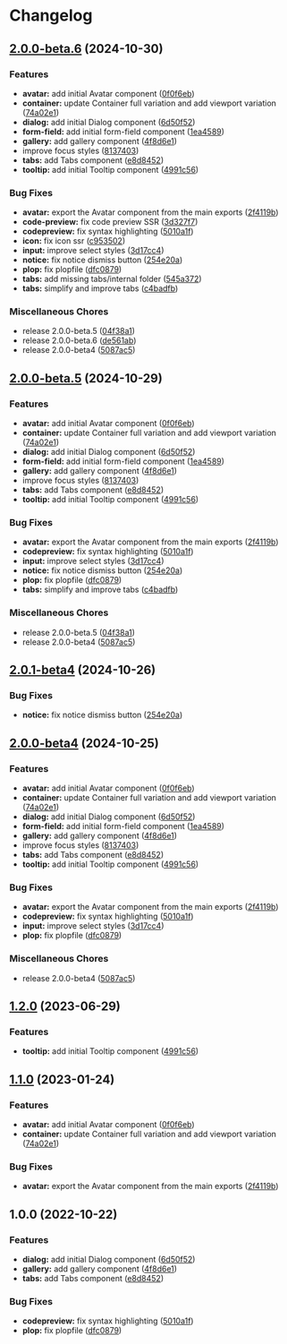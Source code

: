 # Changelog

## [2.0.0-beta.6](https://github.com/grantcodes/ui/compare/v2.0.1-beta.5...v2.0.0-beta.6) (2024-10-30)


### Features

* **avatar:** add initial Avatar component ([0f0f6eb](https://github.com/grantcodes/ui/commit/0f0f6eb7d956aa3fa479baeb641bbd60e98904f2))
* **container:** update Container full variation and add viewport variation ([74a02e1](https://github.com/grantcodes/ui/commit/74a02e1f67b95a02dbe3efba9d97282749009f6f))
* **dialog:** add initial Dialog component ([6d50f52](https://github.com/grantcodes/ui/commit/6d50f52031cd4ae23183dac2152be29579bc3de9))
* **form-field:** add initial form-field component ([1ea4589](https://github.com/grantcodes/ui/commit/1ea458963e5039d6cfda9ca054a9527ad4540304))
* **gallery:** add gallery component ([4f8d6e1](https://github.com/grantcodes/ui/commit/4f8d6e11d5ea5c4ec7a0288ce61b65bb77e9be1b))
* improve focus styles ([8137403](https://github.com/grantcodes/ui/commit/8137403fd19f36cd034c9909dbd8088782905c53))
* **tabs:** add Tabs component ([e8d8452](https://github.com/grantcodes/ui/commit/e8d8452d7c8ce223fdcc5ac28371bb52859955f3))
* **tooltip:** add initial Tooltip component ([4991c56](https://github.com/grantcodes/ui/commit/4991c5631da7fd993c33f767252836730d5aae01))


### Bug Fixes

* **avatar:** export the Avatar component from the main exports ([2f4119b](https://github.com/grantcodes/ui/commit/2f4119b9216fe344712f3a9bf4abda9eb1245fb4))
* **code-preview:** fix code preview SSR ([3d327f7](https://github.com/grantcodes/ui/commit/3d327f741430e2421ee1812b5170339a5f4af110))
* **codepreview:** fix syntax highlighting ([5010a1f](https://github.com/grantcodes/ui/commit/5010a1f31c789d028154b036f29c67f3539f38b2))
* **icon:** fix icon ssr ([c953502](https://github.com/grantcodes/ui/commit/c95350285a53bb7d5b6527bf640655c7125066a5))
* **input:** improve select styles ([3d17cc4](https://github.com/grantcodes/ui/commit/3d17cc45da034995ee5ca4b85148f0c0e0f2f080))
* **notice:** fix notice dismiss button ([254e20a](https://github.com/grantcodes/ui/commit/254e20ae232f33ebefbe2b69aaf6e16554fa1d91))
* **plop:** fix plopfile ([dfc0879](https://github.com/grantcodes/ui/commit/dfc087927397bbc8a49666631b19b075dcaf4b9a))
* **tabs:** add missing tabs/internal folder ([545a372](https://github.com/grantcodes/ui/commit/545a372a30bd3acae40ce2392064f3d2190702c4))
* **tabs:** simplify and improve tabs ([c4badfb](https://github.com/grantcodes/ui/commit/c4badfb69fae21c29774032d24e45bfa89796ce4))


### Miscellaneous Chores

* release 2.0.0-beta.5 ([04f38a1](https://github.com/grantcodes/ui/commit/04f38a1a79840ee15a1bc44c3e55ada780f1c2c4))
* release 2.0.0-beta.6 ([de561ab](https://github.com/grantcodes/ui/commit/de561ab4fe2cddb2a656a9cf2fc37457f909c9b7))
* release 2.0.0-beta4 ([5087ac5](https://github.com/grantcodes/ui/commit/5087ac51b8bf4bc31ce9bd312fa32114d2b9f78e))

## [2.0.0-beta.5](https://github.com/grantcodes/ui/compare/v2.0.2-beta...v2.0.0-beta.5) (2024-10-29)


### Features

* **avatar:** add initial Avatar component ([0f0f6eb](https://github.com/grantcodes/ui/commit/0f0f6eb7d956aa3fa479baeb641bbd60e98904f2))
* **container:** update Container full variation and add viewport variation ([74a02e1](https://github.com/grantcodes/ui/commit/74a02e1f67b95a02dbe3efba9d97282749009f6f))
* **dialog:** add initial Dialog component ([6d50f52](https://github.com/grantcodes/ui/commit/6d50f52031cd4ae23183dac2152be29579bc3de9))
* **form-field:** add initial form-field component ([1ea4589](https://github.com/grantcodes/ui/commit/1ea458963e5039d6cfda9ca054a9527ad4540304))
* **gallery:** add gallery component ([4f8d6e1](https://github.com/grantcodes/ui/commit/4f8d6e11d5ea5c4ec7a0288ce61b65bb77e9be1b))
* improve focus styles ([8137403](https://github.com/grantcodes/ui/commit/8137403fd19f36cd034c9909dbd8088782905c53))
* **tabs:** add Tabs component ([e8d8452](https://github.com/grantcodes/ui/commit/e8d8452d7c8ce223fdcc5ac28371bb52859955f3))
* **tooltip:** add initial Tooltip component ([4991c56](https://github.com/grantcodes/ui/commit/4991c5631da7fd993c33f767252836730d5aae01))


### Bug Fixes

* **avatar:** export the Avatar component from the main exports ([2f4119b](https://github.com/grantcodes/ui/commit/2f4119b9216fe344712f3a9bf4abda9eb1245fb4))
* **codepreview:** fix syntax highlighting ([5010a1f](https://github.com/grantcodes/ui/commit/5010a1f31c789d028154b036f29c67f3539f38b2))
* **input:** improve select styles ([3d17cc4](https://github.com/grantcodes/ui/commit/3d17cc45da034995ee5ca4b85148f0c0e0f2f080))
* **notice:** fix notice dismiss button ([254e20a](https://github.com/grantcodes/ui/commit/254e20ae232f33ebefbe2b69aaf6e16554fa1d91))
* **plop:** fix plopfile ([dfc0879](https://github.com/grantcodes/ui/commit/dfc087927397bbc8a49666631b19b075dcaf4b9a))
* **tabs:** simplify and improve tabs ([c4badfb](https://github.com/grantcodes/ui/commit/c4badfb69fae21c29774032d24e45bfa89796ce4))


### Miscellaneous Chores

* release 2.0.0-beta.5 ([04f38a1](https://github.com/grantcodes/ui/commit/04f38a1a79840ee15a1bc44c3e55ada780f1c2c4))
* release 2.0.0-beta4 ([5087ac5](https://github.com/grantcodes/ui/commit/5087ac51b8bf4bc31ce9bd312fa32114d2b9f78e))

## [2.0.1-beta4](https://github.com/grantcodes/ui/compare/v2.0.0-beta4...v2.0.1-beta4) (2024-10-26)


### Bug Fixes

* **notice:** fix notice dismiss button ([254e20a](https://github.com/grantcodes/ui/commit/254e20ae232f33ebefbe2b69aaf6e16554fa1d91))

## [2.0.0-beta4](https://github.com/grantcodes/ui/compare/v1.3.0...v2.0.0-beta4) (2024-10-25)


### Features

* **avatar:** add initial Avatar component ([0f0f6eb](https://github.com/grantcodes/ui/commit/0f0f6eb7d956aa3fa479baeb641bbd60e98904f2))
* **container:** update Container full variation and add viewport variation ([74a02e1](https://github.com/grantcodes/ui/commit/74a02e1f67b95a02dbe3efba9d97282749009f6f))
* **dialog:** add initial Dialog component ([6d50f52](https://github.com/grantcodes/ui/commit/6d50f52031cd4ae23183dac2152be29579bc3de9))
* **form-field:** add initial form-field component ([1ea4589](https://github.com/grantcodes/ui/commit/1ea458963e5039d6cfda9ca054a9527ad4540304))
* **gallery:** add gallery component ([4f8d6e1](https://github.com/grantcodes/ui/commit/4f8d6e11d5ea5c4ec7a0288ce61b65bb77e9be1b))
* improve focus styles ([8137403](https://github.com/grantcodes/ui/commit/8137403fd19f36cd034c9909dbd8088782905c53))
* **tabs:** add Tabs component ([e8d8452](https://github.com/grantcodes/ui/commit/e8d8452d7c8ce223fdcc5ac28371bb52859955f3))
* **tooltip:** add initial Tooltip component ([4991c56](https://github.com/grantcodes/ui/commit/4991c5631da7fd993c33f767252836730d5aae01))


### Bug Fixes

* **avatar:** export the Avatar component from the main exports ([2f4119b](https://github.com/grantcodes/ui/commit/2f4119b9216fe344712f3a9bf4abda9eb1245fb4))
* **codepreview:** fix syntax highlighting ([5010a1f](https://github.com/grantcodes/ui/commit/5010a1f31c789d028154b036f29c67f3539f38b2))
* **input:** improve select styles ([3d17cc4](https://github.com/grantcodes/ui/commit/3d17cc45da034995ee5ca4b85148f0c0e0f2f080))
* **plop:** fix plopfile ([dfc0879](https://github.com/grantcodes/ui/commit/dfc087927397bbc8a49666631b19b075dcaf4b9a))


### Miscellaneous Chores

* release 2.0.0-beta4 ([5087ac5](https://github.com/grantcodes/ui/commit/5087ac51b8bf4bc31ce9bd312fa32114d2b9f78e))

## [1.2.0](https://github.com/grantcodes/ui/compare/v1.1.0...v1.2.0) (2023-06-29)


### Features

* **tooltip:** add initial Tooltip component ([4991c56](https://github.com/grantcodes/ui/commit/4991c5631da7fd993c33f767252836730d5aae01))

## [1.1.0](https://github.com/grantcodes/ui/compare/v1.0.0...v1.1.0) (2023-01-24)


### Features

* **avatar:** add initial Avatar component ([0f0f6eb](https://github.com/grantcodes/ui/commit/0f0f6eb7d956aa3fa479baeb641bbd60e98904f2))
* **container:** update Container full variation and add viewport variation ([74a02e1](https://github.com/grantcodes/ui/commit/74a02e1f67b95a02dbe3efba9d97282749009f6f))


### Bug Fixes

* **avatar:** export the Avatar component from the main exports ([2f4119b](https://github.com/grantcodes/ui/commit/2f4119b9216fe344712f3a9bf4abda9eb1245fb4))

## 1.0.0 (2022-10-22)


### Features

* **dialog:** add initial Dialog component ([6d50f52](https://github.com/grantcodes/ui/commit/6d50f52031cd4ae23183dac2152be29579bc3de9))
* **gallery:** add gallery component ([4f8d6e1](https://github.com/grantcodes/ui/commit/4f8d6e11d5ea5c4ec7a0288ce61b65bb77e9be1b))
* **tabs:** add Tabs component ([e8d8452](https://github.com/grantcodes/ui/commit/e8d8452d7c8ce223fdcc5ac28371bb52859955f3))


### Bug Fixes

* **codepreview:** fix syntax highlighting ([5010a1f](https://github.com/grantcodes/ui/commit/5010a1f31c789d028154b036f29c67f3539f38b2))
* **plop:** fix plopfile ([dfc0879](https://github.com/grantcodes/ui/commit/dfc087927397bbc8a49666631b19b075dcaf4b9a))
